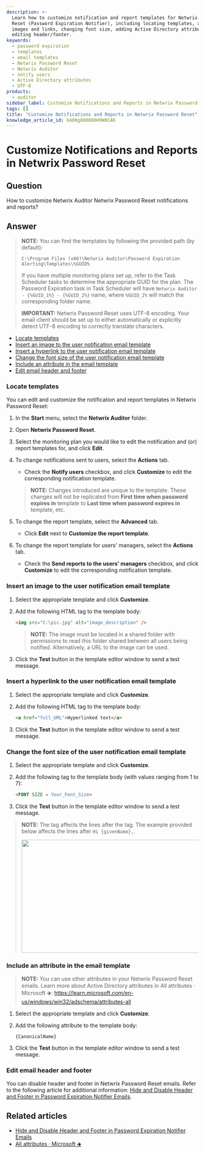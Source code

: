 ```yaml
---
description: >-
  Learn how to customize notification and report templates for Netwrix Password
  Reset (Password Expiration Notifier), including locating templates, adding
  images and links, changing font size, adding Active Directory attributes, and
  editing header/footer.
keywords:
  - password expiration
  - templates
  - email templates
  - Netwrix Password Reset
  - Netwrix Auditor
  - notify users
  - Active Directory attributes
  - UTF-8
products:
  - auditor
sidebar_label: Customize Notifications and Reports in Netwrix Password Reset
tags: []
title: "Customize Notifications and Reports in Netwrix Password Reset"
knowledge_article_id: kA00g000000H9W8CAK
---
```


# Customize Notifications and Reports in Netwrix Password Reset

## Question

How to customize Netwrix Auditor Netwrix Password Reset notifications and reports?

## Answer

> **NOTE:** You can find the templates by following the provided path (by default):
>
> ```text
> C:\Program Files (x86)\Netwrix Auditor\Password Expiration Alerting\Templates\%GUID%
> ```
>
> If you have multiple monitoring plans set up, refer to the Task Scheduler tasks to determine the appropriate GUID for the plan. The Password Expiration task in Task Scheduler will have `Netwrix Auditor - {%GUID_1%} - {%GUID_2%}` name, where `%GUID_2%` will match the corresponding folder name.

> **IMPORTANT:** Netwrix Password Reset uses UTF-8 encoding. Your email client should be set up to either automatically or explicitly detect UTF-8 encoding to correctly translate characters.

- [Locate templates](#locateTemplates)
- [Insert an image to the user notification email template](#addImage)
- [Insert a hyperlink to the user notification email template](#addHyperlink)
- [Change the font size of the user notification email template](#changeFontSize)
- [Include an attribute in the email template](#addAttribute)
- [Edit email header and footer](#editHeader)

### Locate templates

You can edit and customize the notification and report templates in Netwrix Password Reset:

1. In the **Start** menu, select the **Netwrix Auditor** folder.
2. Open **Netwrix Password Reset**.
3. Select the monitoring plan you would like to edit the notification and (or) report templates for, and click **Edit**.
4. To change notifications sent to users, select the **Actions** tab.
   - Check the **Notify users** checkbox, and click **Customize** to edit the corresponding notification template.

   > **NOTE:** Changes introduced are unique to the template. These changes will not be replicated from **First time when password expires in** template to **Last time when password expires in** template, etc.

5. To change the report template, select the **Advanced** tab.
   - Click **Edit** next to **Customize the report template**.
6. To change the report template for users' managers, select the **Actions** tab.
   - Check the **Send reports to the users' managers** checkbox, and click **Customize** to edit the corresponding notification template.

### Insert an image to the user notification email template

1. Select the appropriate template and click **Customize**.
2. Add the following HTML tag to the template body:

   ```html
   <img src="C:\pic.jpg" alt="image_description" />
   ```

   > **NOTE:** The image must be located in a shared folder with permissions to read this folder shared between all users being notified. Alternatively, a URL to the image can be used.

3. Click the **Test** button in the template editor window to send a test message.

### Insert a hyperlink to the user notification email template

1. Select the appropriate template and click **Customize**.
2. Add the following HTML tag to the template body:

   ```html
   <a href="full_URL">Hyperlinked text</a>
   ```

3. Click the **Test** button in the template editor window to send a test message.

### Change the font size of the user notification email template

1. Select the appropriate template and click **Customize**.
2. Add the following tag to the template body (with values ranging from 1 to 7):

   ```html
   <FONT SIZE = Your_Font_Size>
   ```

3. Click the **Test** button in the template editor window to send a test message.

> **NOTE:** The tag affects the lines after the tag. The example provided below affects the lines after `Hi {givenName},`.
>
> <img height="296" src="https://nwxcorp.file.force.com/servlet/rtaImage?eid=ka0Qk0000001ZgT&feoid=00N0g000004CA0p&refid=0EM4u000008MF8u" width="483" />

### Include an attribute in the email template

> **NOTE:** You can use other attributes in your Netwrix Password Reset emails. Learn more about Active Directory attributes in All attributes ⸱ Microsoft 🡺: https://learn.microsoft.com/en-us/windows/win32/adschema/attributes-all

1. Select the appropriate template and click **Customize**.
2. Add the following attribute to the template body:

   ```text
   {CanonicalName}
   ```

3. Click the **Test** button in the template editor window to send a test message.

### Edit email header and footer

You can disable header and footer in Netwrix Password Reset emails. Refer to the following article for additional information: [Hide and Disable Header and Footer in Password Expiration Notifier Emails](https://docs.netwrix.com/docs/kb/auditor/hide-and-disable-header-and-footer-in-password-expiration-notifier-emails.md).

## Related articles

- [Hide and Disable Header and Footer in Password Expiration Notifier Emails](https://docs.netwrix.com/docs/kb/auditor/hide-and-disable-header-and-footer-in-password-expiration-notifier-emails.md)
- [All attributes ⸱ Microsoft 🡺](https://learn.microsoft.com/en-us/windows/win32/adschema/attributes-all)
